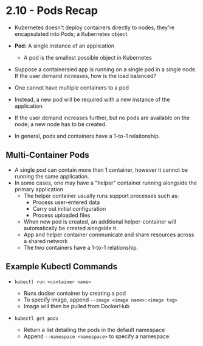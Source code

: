 # 2.10 - Pods Recap

- Kubernetes doesn't deploy containers directly to nodes, they're encapsulated into Pods; a Kubernetes object.
- **Pod:** A single instance of an application
  - A pod is the smallest possible object in Kubernetes

- Suppose a containersied app is running on a single pod in a single node. If the user demand increases, how is the load balanced?
- One cannot have multiple containers to a pod
- Instead, a new pod will be required with a new instance of the application
- If the user demand increases further, but no pods are available on the node; a new node has to be created.

- In general, pods and containers have a 1-to-1 relationship.

## Multi-Container Pods

- A single pod can contain more than 1 container, however it cannot be running the same application.
- In some cases, one may have a "helper" container running alongside the primary application
  - The helper container usually runs support processes such as:
    - Process user-entered data
    - Carry out initial configuration
    - Process uploaded files
  - When new pod is created, an additional helper-container will automatically be created alongside it.
  - App and helper container communicate and share resources across a shared network
  - The two containers have a 1-to-1 relationship.

## Example Kubectl Commands

- `kubectl run <container name>`
  - Runs docker container by creating a pod
  - To specify image, append `--image <image name>:<image tag>`
  - Image will then be pulled from DockerHub

- `kubectl get pods`
  - Return a list detailing the pods in the default namespace
  - Append `--namespace <namespace>` to specify a namespace.
